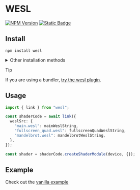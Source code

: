 # WESL

[![NPM Version](https://img.shields.io/npm/v/wesl)](https://www.npmjs.com/package/wesl) 
[![Static Badge](https://img.shields.io/badge/Read%20the%20-Docs-blue)](https://wesl-lang.dev/)

## Install


```
npm install wesl
```

<details>
<summary> Other installation methods
</summary>


###### Deno

```
deno install npm:wesl
```

###### CDN

- [jsdelivr](https://cdn.jsdelivr.net/npm/wesl/+esm)
- [unpkg](https://unpkg.com/wesl)
- [esm.sh](https://esm.sh/wesl)


</details>

> [!TIP]
> If you are using a bundler, [try the wesl plugin](../wesl-plugin#wesl-plugin).

## Usage

```ts
import { link } from "wesl";

const shaderCode = await link({
  weslSrc: {
    "main.wesl": mainWeslString,
    "fullscreen_quad.wesl": fullscreenQuadWeslString,
    "mandelbrot.wesl": mandelbrotWeslString,
  },
});

const shader = shaderCode.createShaderModule(device, {});
```

## Example

Check out the [vanilla example](https://github.com/wgsl-tooling-wg/examples/tree/main/wesl-sample-vanilla)
